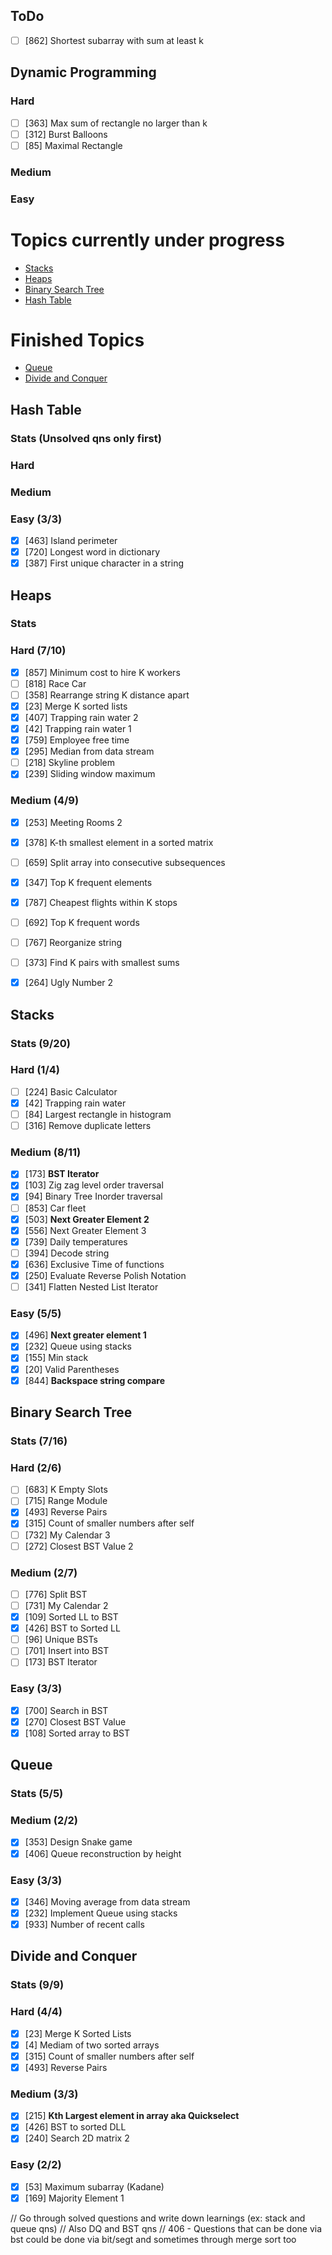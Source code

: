 ## ToDo
- [ ] [862] Shortest subarray with sum at least k

## Dynamic Programming
### Hard 
- [ ] [363] Max sum of rectangle no larger than k
- [ ] [312] Burst Balloons
- [ ] [85]  Maximal Rectangle

### Medium
### Easy

# Topics currently under progress
- [Stacks](#stacks)
- [Heaps](#heaps)
- [Binary Search Tree](#binary-search-tree)
- [Hash Table](#hash-table)

# Finished Topics
- [Queue](#queue)
- [Divide and Conquer](#divide-and-conquer)

## Hash Table
### Stats (Unsolved qns only first)
### Hard
### Medium
### Easy (3/3)
- [x] [463] Island perimeter
- [x] [720] Longest word in dictionary
- [x] [387] First unique character in a string 

## Heaps
### Stats
### Hard (7/10)
- [x] [857] Minimum cost to hire K workers
- [ ] [818] Race Car
- [ ] [358] Rearrange string K distance apart
- [x] [23] Merge K sorted lists
- [x] [407] Trapping rain water 2
- [x] [42] Trapping rain water 1
- [x] [759] Employee free time
- [x] [295] Median from data stream
- [ ] [218] Skyline problem
- [x] [239] Sliding window maximum

### Medium (4/9)
- [x] [253] Meeting Rooms 2
- [x] [378] K-th smallest element in a sorted matrix
- [ ] [659] Split array into consecutive subsequences
- [x] [347] Top K frequent elements
- [x] [787] Cheapest flights within K stops
- [ ] [692] Top K frequent words
- [ ] [767] Reorganize string
- [ ] [373] Find K pairs with smallest sums
- [x] [264] Ugly Number 2


## Stacks
### Stats (9/20)
### Hard (1/4)
- [ ] [224]  Basic Calculator
- [x] [42]  Trapping rain water
- [ ] [84]  Largest rectangle in histogram
- [ ] [316]  Remove duplicate letters

### Medium (8/11)
- [x] [173]  **BST Iterator**
- [x] [103]  Zig zag level order traversal
- [x] [94]  Binary Tree Inorder traversal
- [ ] [853]  Car fleet
- [x] [503]  **Next Greater Element 2**
- [x] [556]  Next Greater Element 3
- [x] [739]  Daily temperatures
- [ ] [394]  Decode string
- [x] [636]  Exclusive Time of functions
- [x] [250]  Evaluate Reverse Polish Notation
- [ ] [341]  Flatten Nested List Iterator

### Easy (5/5)
- [x] [496] **Next greater element 1**
- [x] [232] Queue using stacks
- [x] [155] Min stack
- [x] [20] Valid Parentheses
- [x] [844] **Backspace string compare**

## Binary Search Tree
### Stats (7/16)
### Hard (2/6)
- [ ] [683] K Empty Slots
- [ ] [715] Range Module
- [x] [493] Reverse Pairs
- [x] [315] Count of smaller numbers after self
- [ ] [732] My Calendar 3
- [ ] [272] Closest BST Value 2

### Medium (2/7)
- [ ] [776] Split BST
- [ ] [731] My Calendar 2
- [x] [109] Sorted LL to BST
- [x] [426] BST to Sorted LL
- [ ] [96] Unique BSTs
- [ ] [701] Insert into BST
- [ ] [173] BST Iterator

### Easy (3/3)
- [x] [700] Search in BST
- [x] [270] Closest BST Value
- [x] [108] Sorted array to BST

## Queue 
### Stats (5/5)
### Medium (2/2)
- [x] [353] Design Snake game
- [x] [406] Queue reconstruction by height

### Easy (3/3)
- [x] [346] Moving average from data stream
- [x] [232] Implement Queue using stacks
- [x] [933] Number of recent calls

## Divide and Conquer 
### Stats (9/9)
### Hard (4/4)
- [x] [23] Merge K Sorted Lists
- [x] [4] Mediam of two sorted arrays
- [x] [315] Count of smaller numbers after self
- [x] [493] Reverse Pairs

### Medium (3/3)
- [x] [215] **Kth Largest element in array aka Quickselect**
- [x] [426] BST to sorted DLL
- [x] [240] Search 2D matrix 2

### Easy (2/2)
- [x] [53] Maximum subarray (Kadane)
- [x] [169] Majority Element 1

// Go through solved questions and write down learnings (ex: stack and queue qns)
// Also DQ and BST qns
// 406 - Questions that can be done via bst could be done via bit/segt and sometimes through merge sort too
